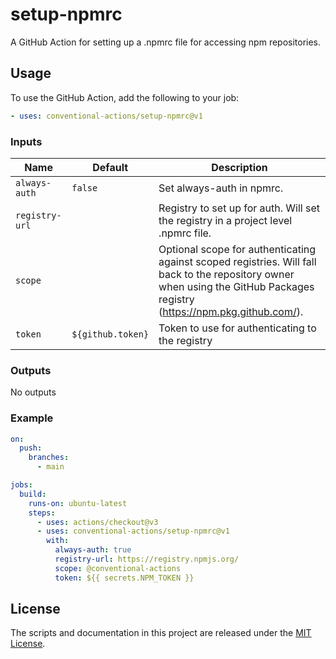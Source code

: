 # setup-npmrc

A GitHub Action for setting up a .npmrc file for accessing npm repositories.

## Usage

To use the GitHub Action, add the following to your job:

```yaml
- uses: conventional-actions/setup-npmrc@v1
```

### Inputs

| Name           | Default           | Description                                                                                                                                                                |
|----------------|-------------------|----------------------------------------------------------------------------------------------------------------------------------------------------------------------------|
| `always-auth`  | `false`           | Set always-auth in npmrc.                                                                                                                                                  |
| `registry-url` |                   | Registry to set up for auth. Will set the registry in a project level .npmrc file.                                                                                         |
| `scope`        |                   | Optional scope for authenticating against scoped registries. Will fall back to the repository owner when using the GitHub Packages registry (https://npm.pkg.github.com/). |
| `token`        | `${github.token}` | Token to use for authenticating to the registry                                                                                                                            |

### Outputs

No outputs

### Example

```yaml
on:
  push:
    branches:
      - main

jobs:
  build:
    runs-on: ubuntu-latest
    steps:
      - uses: actions/checkout@v3
      - uses: conventional-actions/setup-npmrc@v1
        with:
          always-auth: true
          registry-url: https://registry.npmjs.org/
          scope: @conventional-actions
          token: ${{ secrets.NPM_TOKEN }}
```

## License

The scripts and documentation in this project are released under the [MIT License](LICENSE).

